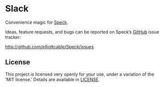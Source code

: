 Slack
=====
Convenience magic for [Speck][].

Ideas, feature requests, and bugs can be reported on Speck’s [GitHub][] issue tracker:

<http://github.com/elliottcable/Speck/issues>

  [Speck]: http://github.com/elliottcable/Speck "Speck on GitHub"
  [GitHub]: http://github.com/

License
-------
This project is licensed very openly for your use, under a variation of the ‘MIT license.’
Details are available in [LICENSE][].
  
  [LICENSE]: <./LICENSE.text>
